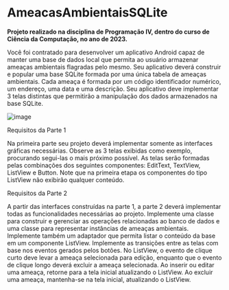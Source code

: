 # AmeacasAmbientaisSQLite
**Projeto realizado na disciplina de Programação IV, dentro do curso de Ciência da Computação, no ano de 2023.**

Você foi contratado para desenvolver um aplicativo Android capaz de manter uma base de dados local que permita ao usuário armazenar ameaças ambientais flagradas pelo mesmo. Seu aplicativo deverá construir e popular uma base SQLite formada por uma única tabela de ameaças ambientais. Cada ameaça é formada por um código identificador numérico, um endereço, uma data e uma descrição. Seu aplicativo deve implementar 3 telas distintas que permitirão a manipulação dos dados armazenados na base SQLite.

![image](https://github.com/JoiceColling/AmeacasAmbientaisSQLite/assets/21341122/cbbebf37-6285-4055-8338-5615e9091403)

Requisitos da Parte 1

Na primeira parte seu projeto deverá implementar somente as interfaces gráficas necessárias. Observe as 3 telas exibidas como exemplo, procurando segui-las o mais próximo possível. As telas serão formadas pelas combinações dos seguintes componentes: EditText, TextView, ListView e Button. Note que na primeira etapa os componentes do tipo ListView não exibirão qualquer conteúdo.

Requisitos da Parte 2

A partir das interfaces construídas na parte 1, a parte 2 deverá implementar todas as funcionalidades necessárias ao projeto. Implemente uma classe para construir e gerenciar as operações relacionadas ao banco de dados e uma classe para representar instâncias de ameaças ambientais. Implemente também um adaptador que permita listar o conteúdo da base em um componente ListView. Implemente as transições entre as telas com base nos eventos gerados pelos botões. No ListView, o evento de clique curto deve levar a ameaça selecionada para edição, enquanto que o evento de clique longo deverá excluir a ameaça selecionada. Ao inserir ou editar uma ameaça, retorne para a tela inicial atualizando o ListView. Ao excluir uma ameaça, mantenha-se na tela inicial, atualizando o ListView.
